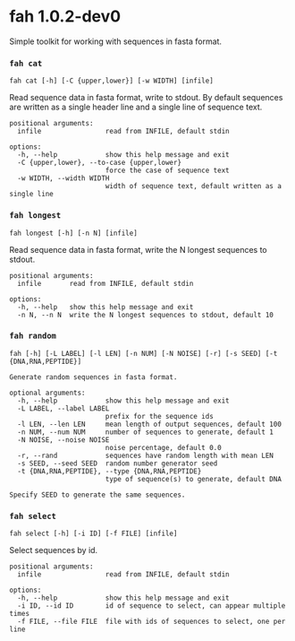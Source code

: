 # fah 1.0.2-dev0

Simple toolkit for working with sequences in fasta format.

### `fah cat`

```
fah cat [-h] [-C {upper,lower}] [-w WIDTH] [infile]
```

Read sequence data in fasta format, write to stdout. By default sequences are written as a single
header line and a single line of sequence text.

    positional arguments:
      infile                read from INFILE, default stdin

    options:
      -h, --help            show this help message and exit
      -C {upper,lower}, --to-case {upper,lower}
                            force the case of sequence text
      -w WIDTH, --width WIDTH
                            width of sequence text, default written as a single line

### `fah longest`

```
fah longest [-h] [-n N] [infile]
```

Read sequence data in fasta format, write the N longest sequences to stdout.

    positional arguments:
      infile       read from INFILE, default stdin

    options:
      -h, --help   show this help message and exit
      -n N, --n N  write the N longest sequences to stdout, default 10

### `fah random`

```
fah [-h] [-L LABEL] [-l LEN] [-n NUM] [-N NOISE] [-r] [-s SEED] [-t {DNA,RNA,PEPTIDE}]
```

    Generate random sequences in fasta format.

    optional arguments:
      -h, --help            show this help message and exit
      -L LABEL, --label LABEL
                            prefix for the sequence ids
      -l LEN, --len LEN     mean length of output sequences, default 100
      -n NUM, --num NUM     number of sequences to generate, default 1
      -N NOISE, --noise NOISE
                            noise percentage, default 0.0
      -r, --rand            sequences have random length with mean LEN
      -s SEED, --seed SEED  random number generator seed
      -t {DNA,RNA,PEPTIDE}, --type {DNA,RNA,PEPTIDE}
                            type of sequence(s) to generate, default DNA

    Specify SEED to generate the same sequences.

### `fah select`

```
fah select [-h] [-i ID] [-f FILE] [infile]
```

Select sequences by id.

    positional arguments:
      infile                read from INFILE, default stdin

    options:
      -h, --help            show this help message and exit
      -i ID, --id ID        id of sequence to select, can appear multiple times
      -f FILE, --file FILE  file with ids of sequences to select, one per line




